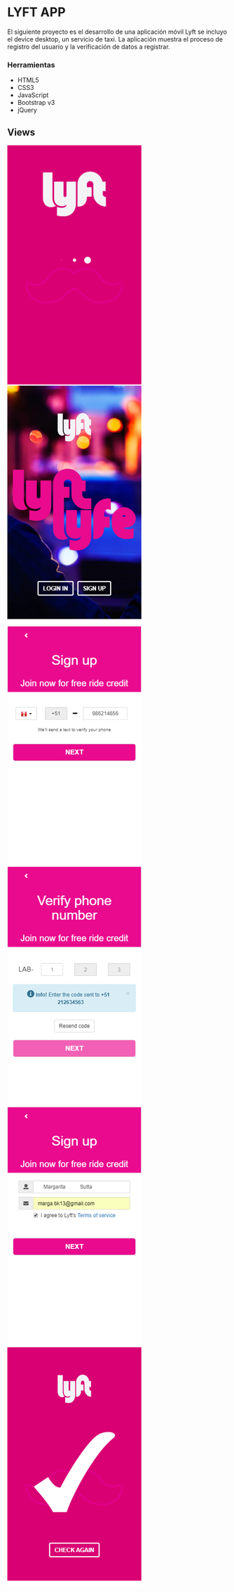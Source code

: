 # LYFT APP

El siguiente proyecto es el desarrollo de una aplicación móvil Lyft se incluyo el device desktop, un servicio de taxi. La aplicación muestra el proceso de registro del usuario y la verificación de datos a registrar.

### Herramientas

- HTML5
- CSS3
- JavaScript
- Bootstrap v3
- jQuery

## Views

  ![view-0](assets/images/view-1.png)   ![view-1](assets/images/view-2.png) 
  ![view-2](assets/images/view-3.1.png) ![view-3](assets/images/view-4.png) 
  ![view-5](assets/images/view-6.png)   ![view-6](assets/images/view-7.png)